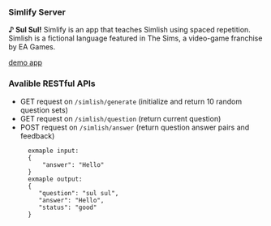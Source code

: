### Simlify Server

**♪ Sul Sul!** Simlify is an app that teaches Simlish using spaced repetition. Simlish is a fictional language featured in The Sims, a video-game franchise by EA Games.

[demo app](https://simlish.herokuapp.com/)

### Avalible RESTful APIs

* GET request on `/simlish/generate` (initialize and return 10 random question sets)
* GET request on `/simlish/question` (return current question)
* POST request on `/simlish/answer` (return question answer pairs and feedback)
  ```
    exmaple input:
    {
        "answer": "Hello"
    }
    exmaple output:
    {
       "question": "sul sul",
       "answer": "Hello",
       "status": "good"
    }
  ```
